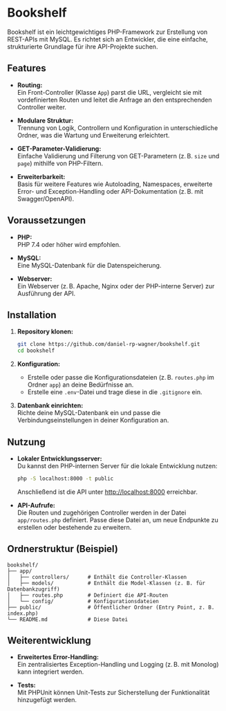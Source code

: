 # Bookshelf

Bookshelf ist ein leichtgewichtiges PHP-Framework zur Erstellung von REST-APIs mit MySQL. Es richtet sich an Entwickler, die eine einfache, strukturierte Grundlage für ihre API-Projekte suchen.

## Features

- **Routing:**  
  Ein Front-Controller (Klasse `App`) parst die URL, vergleicht sie mit vordefinierten Routen und leitet die Anfrage an den entsprechenden Controller weiter.

- **Modulare Struktur:**  
  Trennung von Logik, Controllern und Konfiguration in unterschiedliche Ordner, was die Wartung und Erweiterung erleichtert.

- **GET-Parameter-Validierung:**  
  Einfache Validierung und Filterung von GET-Parametern (z. B. `size` und `page`) mithilfe von PHP-Filtern.

- **Erweiterbarkeit:**  
  Basis für weitere Features wie Autoloading, Namespaces, erweiterte Error- und Exception-Handling oder API-Dokumentation (z. B. mit Swagger/OpenAPI).

## Voraussetzungen

- **PHP:**  
  PHP 7.4 oder höher wird empfohlen.
  
- **MySQL:**  
  Eine MySQL-Datenbank für die Datenspeicherung.

- **Webserver:**  
  Ein Webserver (z. B. Apache, Nginx oder der PHP-interne Server) zur Ausführung der API.

## Installation

1. **Repository klonen:**

   ```bash
   git clone https://github.com/daniel-rp-wagner/bookshelf.git
   cd bookshelf
   ```

2. **Konfiguration:**  
   - Erstelle oder passe die Konfigurationsdateien (z. B. `routes.php` im Ordner `app`) an deine Bedürfnisse an.
   - Erstelle eine `.env`-Datei und trage diese in die `.gitignore` ein.

3. **Datenbank einrichten:**  
   Richte deine MySQL-Datenbank ein und passe die Verbindungseinstellungen in deiner Konfiguration an.

## Nutzung

- **Lokaler Entwicklungsserver:**  
  Du kannst den PHP-internen Server für die lokale Entwicklung nutzen:

  ```bash
  php -S localhost:8000 -t public
  ```

  Anschließend ist die API unter [http://localhost:8000](http://localhost:8000) erreichbar.

- **API-Aufrufe:**  
  Die Routen und zugehörigen Controller werden in der Datei `app/routes.php` definiert. Passe diese Datei an, um neue Endpunkte zu erstellen oder bestehende zu erweitern.

## Ordnerstruktur (Beispiel)

```
bookshelf/
├── app/
│   ├── controllers/      # Enthält die Controller-Klassen
│   ├── models/           # Enthält die Model-Klassen (z. B. für Datenbankzugriff)
│   ├── routes.php        # Definiert die API-Routen
│   └── config/           # Konfigurationsdateien
├── public/               # Öffentlicher Ordner (Entry Point, z. B. index.php)
└── README.md             # Diese Datei
```

## Weiterentwicklung

- **Erweitertes Error-Handling:**  
  Ein zentralisiertes Exception-Handling und Logging (z. B. mit Monolog) kann integriert werden.

- **Tests:**  
  Mit PHPUnit können Unit-Tests zur Sicherstellung der Funktionalität hinzugefügt werden.
